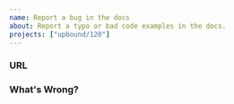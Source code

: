 ```yaml
---
name: Report a bug in the docs
about: Report a typo or bad code examples in the docs.
projects: ["upbound/120"]
---
```


### URL
<!-- What's the URL of the page with a problem? -->

### What's Wrong?
<!-- What problem did you find? -->